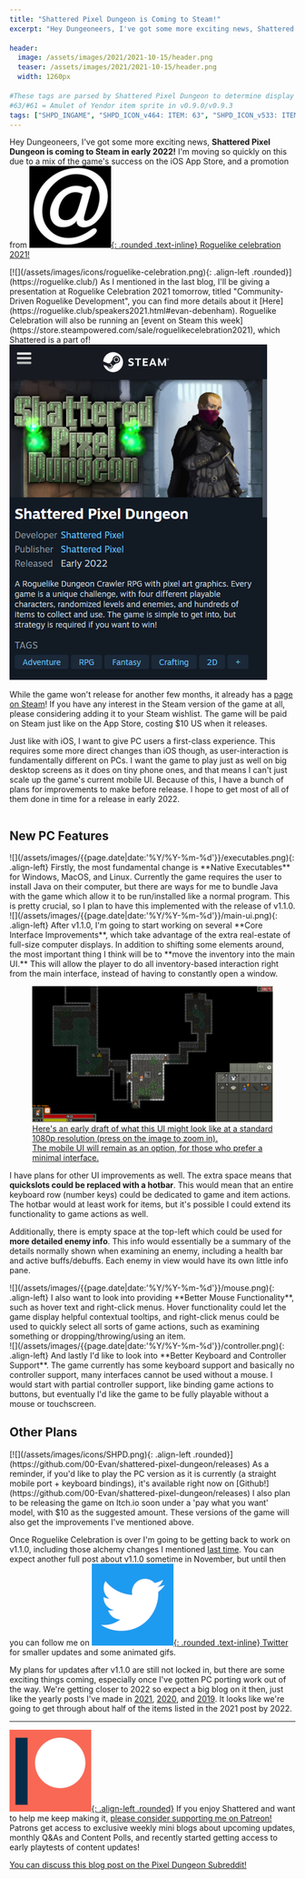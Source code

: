 ```yaml
---
title: "Shattered Pixel Dungeon is Coming to Steam!"
excerpt: "Hey Dungeoneers, I've got some more exciting news, Shattered Pixel Dungeon is coming to Steam in early 2022! I'm moving so quickly on this due to a mix of the game's success on the iOS App Store, and a promotion from Roguelike celebration 2021!"

header:
  image: /assets/images/2021/2021-10-15/header.png
  teaser: /assets/images/2021/2021-10-15/header.png
  width: 1260px

#These tags are parsed by Shattered Pixel Dungeon to determine display in its news feed
#63/#61 = Amulet of Yendor item sprite in v0.9.0/v0.9.3
tags: ["SHPD_INGAME", "SHPD_ICON_v464: ITEM: 63", "SHPD_ICON_v533: ITEM: 61"]
---
```


Hey Dungeoneers, I've got some more exciting news, **Shattered Pixel Dungeon is coming to Steam in early 2022!** I'm moving so quickly on this due to a mix of the game's success on the iOS App Store, and a promotion from [![](/assets/images/icons/roguelike-celebration.png){: .rounded .text-inline} Roguelike celebration 2021!](https://roguelike.club/)

<div markdown="1" style="display: inline-block;">
[![](/assets/images/icons/roguelike-celebration.png){: .align-left .rounded}](https://roguelike.club/) As I mentioned in the last blog, I'll be giving a presentation at Roguelike Celebration 2021 tomorrow, titled "Community-Driven Roguelike Development", you can find more details about it [Here](https://roguelike.club/speakers2021.html#evan-debenham). Roguelike Celebration will also be running an [event on Steam this week](https://store.steampowered.com/sale/roguelikecelebration2021), which Shattered is a part of!
</div>

<div markdown="1" style="display: inline-block; width: 100%">
<p style="margin: 0px"><a href="https://store.steampowered.com/app/1769170/Shattered_Pixel_Dungeon/"><img src="/assets/images/2021/2021-10-15/steam-small.png" alt="" class="align-right rounded-large"></a></p>

While the game won't release for another few months, it already has a [page on Steam](https://store.steampowered.com/app/1769170/Shattered_Pixel_Dungeon/)! If you have any interest in the Steam version of the game at all, please considering adding it to your Steam wishlist. The game will be paid on Steam just like on the App Store, costing $10 US when it releases.

Just like with iOS, I want to give PC users a first-class experience. This requires some more direct changes than iOS though, as user-interaction is fundamentally different on PCs. I want the game to play just as well on big desktop screens as it does on tiny phone ones, and that means I can't just scale up the game's current mobile UI. Because of this, I have a bunch of plans for improvements to make before release. I hope to get most of all of them done in time for a release in early 2022.
</div>

## New PC Features

<div markdown="1" style="display: inline-block;">
![](/assets/images/{{page.date|date:'%Y/%Y-%m-%d'}}/executables.png){: .align-left}
Firstly, the most fundamental change is **Native Executables** for Windows, MacOS, and Linux. Currently the game requires the user to install Java on their computer, but there are ways for me to bundle Java with the game which allow it to be run/installed like a normal program. This is pretty crucial, so I plan to have this implemented with the release of v1.1.0.
</div>

<div markdown="1" style="display: inline-block;">
![](/assets/images/{{page.date|date:'%Y/%Y-%m-%d'}}/main-ui.png){: .align-left}
After v1.1.0, I'm going to start working on several **Core Interface Improvements**, which take advantage of the extra real-estate of full-size computer displays. In addition to shifting some elements around, the most important thing I think will be to **move the inventory into the main UI.** This will allow the player to do all inventory-based interaction right from the main interface, instead of having to constantly open a window.

<figure>
  <a href="/assets/images/2021/2021-10-15/PC-UI.png" title="" class="align-center text-center">
    <img src="/assets/images/2021/2021-10-15/PC-UI.png" alt="" class="align-center rounded-large">
    <figcaption>
      Here's an early draft of what this UI might look like at a standard 1080p resolution (press on the image to zoom in).<br>The mobile UI will remain as an option, for those who prefer a minimal interface.
    </figcaption>
  </a>
</figure>

I have plans for other UI improvements as well. The extra space means that **quickslots could be replaced with a hotbar**. This would mean that an entire keyboard row (number keys) could be dedicated to game and item actions. The hotbar would at least work for items, but it's possible I could extend its functionality to game actions as well.

Additionally, there is empty space at the top-left which could be used for **more detailed enemy info**. This info would essentially be a summary of the details normally shown when examining an enemy, including a health bar and active buffs/debuffs. Each enemy in view would have its own little info pane.
</div>

<div markdown="1" style="display: inline-block;">
![](/assets/images/{{page.date|date:'%Y/%Y-%m-%d'}}/mouse.png){: .align-left}
I also want to look into providing **Better Mouse Functionality**, such as hover text and right-click menus. Hover functionality could let the game display helpful contextual tooltips, and right-click menus could be used to quickly select all sorts of game actions, such as examining something or dropping/throwing/using an item.
</div>

<div markdown="1" style="display: inline-block;">
![](/assets/images/{{page.date|date:'%Y/%Y-%m-%d'}}/controller.png){: .align-left}
And lastly I'd like to look into **Better Keyboard and Controller Support**. The game currently has some keyboard support and basically no controller support, many interfaces cannot be used without a mouse. I would start with partial controller support, like binding game actions to buttons, but eventually I'd like the game to be fully playable without a mouse or touchscreen.
</div>

## Other Plans

<div markdown="1" style="display: inline-block; width: 100%">
[![](/assets/images/icons/SHPD.png){: .align-left .rounded}](https://github.com/00-Evan/shattered-pixel-dungeon/releases) As a reminder, if you'd like to play the PC version as it is currently (a straight mobile port + keyboard bindings), it's available right now on [Github!](https://github.com/00-Evan/shattered-pixel-dungeon/releases) I also plan to be releasing the game on Itch.io soon under a 'pay what you want' model, with $10 as the suggested amount. These versions of the game will also get the improvements I've mentioned above.
</div>

Once Roguelike Celebration is over I'm going to be getting back to work on v1.1.0, including those alchemy changes I mentioned [last time](/blog/coming-soon-to-shattered-better-alchemical-energy.html). You can expect another full post about v1.1.0 sometime in November, but until then you can follow me on [![](/assets/images/icons/twitter.png){: .rounded .text-inline} Twitter](https://www.twitter.com/ShatteredPixel) for smaller updates and some animated gifs.

My plans for updates after v1.1.0 are still not locked in, but there are some exciting things coming, especially once I've gotten PC porting work out of the way. We're getting closer to 2022 so expect a big blog on it then, just like the yearly posts I've made in [2021](/blog/shattered-pixel-dungeon-in-2021.html), [2020](/blog/shattered-pixel-dungeon-in-2020.html), and [2019](/blog/shattered-pixel-dungeon-in-2019.html). It looks like we're going to get through about half of the items listed in the 2021 post by 2022.

---

[![](/assets/images/icons/patreon.png){: .align-left .rounded}](https://www.patreon.com/ShatteredPixel) If you enjoy Shattered and want to help me keep making it, [please consider supporting me on Patreon!](https://www.patreon.com/ShatteredPixel) Patrons get access to exclusive weekly mini blogs about upcoming updates, monthly Q&As and Content Polls, and recently started getting access to early playtests of content updates!

[You can discuss this blog post on the Pixel Dungeon Subreddit!](https://www.reddit.com/r/PixelDungeon/comments/q8twh1/)